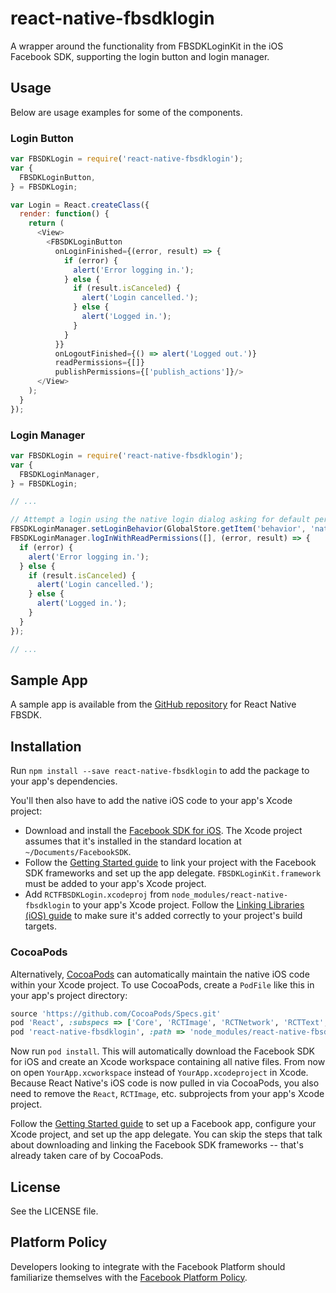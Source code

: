 # react-native-fbsdklogin
A wrapper around the functionality from FBSDKLoginKit in the iOS Facebook SDK, supporting the login button and login manager.

## Usage
Below are usage examples for some of the components.

### Login Button
```js
var FBSDKLogin = require('react-native-fbsdklogin');
var {
  FBSDKLoginButton,
} = FBSDKLogin;

var Login = React.createClass({
  render: function() {
    return (
      <View>
        <FBSDKLoginButton
          onLoginFinished={(error, result) => {
            if (error) {
              alert('Error logging in.');
            } else {
              if (result.isCanceled) {
                alert('Login cancelled.');
              } else {
                alert('Logged in.');
              }
            }
          }}
          onLogoutFinished={() => alert('Logged out.')}
          readPermissions={[]}
          publishPermissions={['publish_actions']}/>
      </View>
    );
  }
});
```

### Login Manager
```js
var FBSDKLogin = require('react-native-fbsdklogin');
var {
  FBSDKLoginManager,
} = FBSDKLogin;

// ...

// Attempt a login using the native login dialog asking for default permissions.
FBSDKLoginManager.setLoginBehavior(GlobalStore.getItem('behavior', 'native'));
FBSDKLoginManager.logInWithReadPermissions([], (error, result) => {
  if (error) {
    alert('Error logging in.');
  } else {
    if (result.isCanceled) {
      alert('Login cancelled.');
    } else {
      alert('Logged in.');
    }
  }
});

// ...
```

## Sample App
A sample app is available from the [GitHub repository](https://github.com/facebook/react-native-fbsdk) for React Native FBSDK.

## Installation

Run `npm install --save react-native-fbsdklogin` to add the package to your app's dependencies.

You'll then also have to add the native iOS code to your app's Xcode project:
- Download and install the [Facebook SDK for iOS](https://developers.facebook.com/docs/ios). The Xcode project assumes that it's installed in the standard location at `~/Documents/FacebookSDK`.
- Follow the [Getting Started guide](https://developers.facebook.com/docs/ios/getting-started/) to link your project with the Facebook SDK frameworks and set up the app delegate. `FBSDKLoginKit.framework` must be added to your app's Xcode project.
- Add `RCTFBSDKLogin.xcodeproj` from `node_modules/react-native-fbsdklogin` to your app's Xcode project. Follow the [Linking Libraries (iOS) guide](http://facebook.github.io/react-native/docs/linking-libraries-ios.html) to make sure it's added correctly to your project's build targets.

### CocoaPods

Alternatively, [CocoaPods](https://cocoapods.org) can automatically maintain the native iOS code within your Xcode project. To use CocoaPods, create a `PodFile` like this in your app's project directory:

```ruby
source 'https://github.com/CocoaPods/Specs.git'
pod 'React', :subspecs => ['Core', 'RCTImage', 'RCTNetwork', 'RCTText', 'RCTWebSocket'], :path => 'node_modules/react-native'
pod 'react-native-fbsdklogin', :path => 'node_modules/react-native-fbsdklogin'
```

Now run `pod install`. This will automatically download the Facebook SDK for iOS and create an Xcode workspace containing all native files. From now on open `YourApp.xcworkspace` instead of `YourApp.xcodeproject` in Xcode. Because React Native's iOS code is now pulled in via CocoaPods, you also need to remove the `React`, `RCTImage`, etc. subprojects from your app's Xcode project.

Follow the [Getting Started guide](https://developers.facebook.com/docs/ios/getting-started/) to set up a Facebook app, configure your Xcode project, and set up the app delegate. You can skip the steps that talk about downloading and linking the Facebook SDK frameworks -- that's already taken care of by CocoaPods.

## License
See the LICENSE file.

## Platform Policy
Developers looking to integrate with the Facebook Platform should familiarize themselves with the [Facebook Platform Policy](https://developers.facebook.com/policy/).
